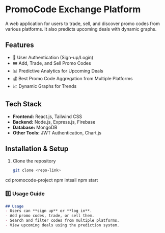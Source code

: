 # PromoCode Exchange Platform
A web application for users to trade, sell, and discover promo codes from various platforms. It also predicts upcoming deals with dynamic graphs.
## Features
- 🔑 User Authentication (Sign-up/Login)
- 🎟️ Add, Trade, and Sell Promo Codes
- 📊 Predictive Analytics for Upcoming Deals
- 💰 Best Promo Code Aggregation from Multiple Platforms
- 📈 Dynamic Graphs for Trends
## Tech Stack
- **Frontend:** React.js, Tailwind CSS
- **Backend:** Node.js, Express.js, Firebase
- **Database:** MongoDB
- **Other Tools:** JWT Authentication, Chart.js
## Installation & Setup
1. Clone the repository  
   ```bash
   git clone <repo-link>
cd promocode-project
npm intsall
npm start

### 5️⃣ **Usage Guide**  
```md
## Usage
- Users can **sign up** or **log in**.
- Add promo codes, trade, or sell them.
- Search and filter codes from multiple platforms.
- View upcoming deals using the prediction system.
